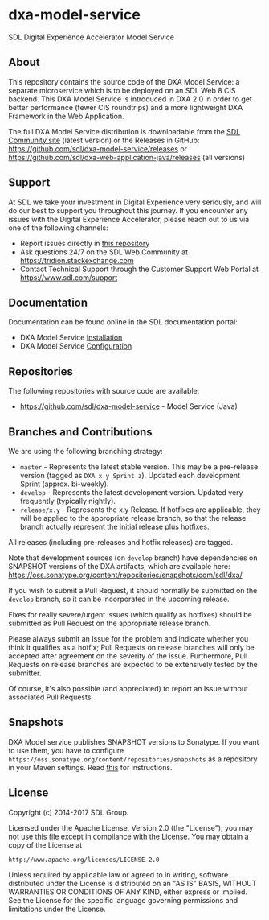 dxa-model-service
===
SDL Digital Experience Accelerator Model Service

About
-----
This repository contains the source code of the DXA Model Service: a separate microservice which is to be deployed on an SDL Web 8 CIS backend.
This DXA Model Service is introduced in DXA 2.0 in order to get better performance (fewer CIS roundtrips) and a more lightweight DXA Framework in the Web Application.

The full DXA Model Service distribution is downloadable from the [SDL Community site](https://community.sdl.com/developers/tridion-developer/m/mediagallery/) (latest version)
or the Releases in GitHub: https://github.com/sdl/dxa-model-service/releases or https://github.com/sdl/dxa-web-application-java/releases (all versions)


Support
---------------
At SDL we take your investment in Digital Experience very seriously, and will do our best to support you throughout this journey. 
If you encounter any issues with the Digital Experience Accelerator, please reach out to us via one of the following channels:

- Report issues directly in [this repository](https://github.com/sdl/dxa-model-service/issues)
- Ask questions 24/7 on the SDL Web Community at https://tridion.stackexchange.com
- Contact Technical Support through the Customer Support Web Portal at https://www.sdl.com/support


Documentation
-------------
Documentation can be found online in the SDL documentation portal:

 - DXA Model Service [Installation](http://docs.sdl.com/LiveContent/content/en-US/SDL%20DXA-v9/GUID-2CF89E5B-D84C-498F-A65A-920EFC26A5A4)
 - DXA Model Service [Configuration](http://docs.sdl.com/LiveContent/content/en-US/SDL%20DXA-v9/GUID-53CC0D55-BD37-4874-A2F9-52F5DA831E13)


Repositories
------------
The following repositories with source code are available:

 - https://github.com/sdl/dxa-model-service - Model Service (Java)


Branches and Contributions
--------------------------
We are using the following branching strategy:

 - `master` - Represents the latest stable version. This may be a pre-release version (tagged as `DXA x.y Sprint z`). Updated each development Sprint (approx. bi-weekly).
 - `develop` - Represents the latest development version. Updated very frequently (typically nightly).
 - `release/x.y` - Represents the x.y Release. If hotfixes are applicable, they will be applied to the appropriate release branch, so that the release branch actually represent the initial release plus hotfixes.

All releases (including pre-releases and hotfix releases) are tagged. 

Note that development sources (on `develop` branch) have dependencies on SNAPSHOT versions of the DXA artifacts, which are available here: https://oss.sonatype.org/content/repositories/snapshots/com/sdl/dxa/

If you wish to submit a Pull Request, it should normally be submitted on the `develop` branch, so it can be incorporated in the upcoming release.

Fixes for really severe/urgent issues (which qualify as hotfixes) should be submitted as Pull Request on the appropriate release branch.

Please always submit an Issue for the problem and indicate whether you think it qualifies as a hotfix; Pull Requests on release branches will only be accepted after agreement on the severity of the issue.
Furthermore, Pull Requests on release branches are expected to be extensively tested by the submitter.

Of course, it's also possible (and appreciated) to report an Issue without associated Pull Requests.


Snapshots
---------
DXA Model service publishes SNAPSHOT versions to Sonatype. If you want to use them, you have to configure `https://oss.sonatype.org/content/repositories/snapshots` as a repository in your Maven settings. Read [this](https://maven.apache.org/settings.html#Repositories) for instructions.

License
-------
Copyright (c) 2014-2017 SDL Group.

Licensed under the Apache License, Version 2.0 (the "License");
you may not use this file except in compliance with the License.
You may obtain a copy of the License at

	http://www.apache.org/licenses/LICENSE-2.0

Unless required by applicable law or agreed to in writing, software distributed under the License is distributed on an "AS IS" BASIS, WITHOUT WARRANTIES OR CONDITIONS OF ANY KIND, either express or implied.
See the License for the specific language governing permissions and limitations under the License.
